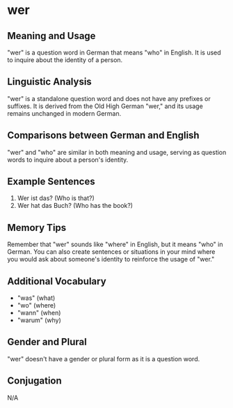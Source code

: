 # wer
## Meaning and Usage
"wer" is a question word in German that means "who" in English. It is used to inquire about the identity of a person.

## Linguistic Analysis
"wer" is a standalone question word and does not have any prefixes or suffixes. It is derived from the Old High German "wer," and its usage remains unchanged in modern German.

## Comparisons between German and English
"wer" and "who" are similar in both meaning and usage, serving as question words to inquire about a person's identity.

## Example Sentences
1. Wer ist das? (Who is that?)
2. Wer hat das Buch? (Who has the book?)

## Memory Tips
Remember that "wer" sounds like "where" in English, but it means "who" in German. You can also create sentences or situations in your mind where you would ask about someone's identity to reinforce the usage of "wer."

## Additional Vocabulary
- "was" (what)
- "wo" (where)
- "wann" (when)
- "warum" (why)

## Gender and Plural
"wer" doesn't have a gender or plural form as it is a question word.

## Conjugation
N/A